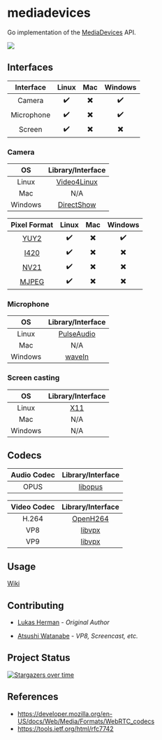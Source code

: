 # mediadevices

Go implementation of the [MediaDevices](https://developer.mozilla.org/en-US/docs/Web/API/MediaDevices) API.

![](img/demo.gif)

## Interfaces

| Interface  | Linux | Mac | Windows |
| :--------: | :---: | :-: | :-----: |
|   Camera   |  ✔️   | ✖️  |   ✔️    |
| Microphone |  ✔️   | ✖️  |   ✔️    |
|   Screen   |  ✔️   | ✖️  |   ✖️    |

### Camera

|   OS    |                           Library/Interface                             |
| :-----: | :---------------------------------------------------------------------: |
|  Linux  |        [Video4Linux](https://en.wikipedia.org/wiki/Video4Linux)         |
|   Mac   |                                  N/A                                    |
| Windows | [DirectShow](https://docs.microsoft.com/en-us/windows/win32/directshow) |

|                     Pixel Format                      | Linux | Mac | Windows |
| :---------------------------------------------------: | :---: | :-: | :-----: |
| [YUY2](https://www.fourcc.org/pixel-format/yuv-yuy2/) |  ✔️   | ✖️  |   ✔️    |
| [I420](https://www.fourcc.org/pixel-format/yuv-i420/) |  ✔️   | ✖️  |   ✖️    |
| [NV21](https://www.fourcc.org/pixel-format/yuv-nv21/) |  ✔️   | ✖️  |   ✖️    |
|         [MJPEG](https://www.fourcc.org/mjpg/)         |  ✔️   | ✖️  |   ✖️    |

### Microphone

|   OS    |                            Library/Interface                            |
| :-----: | :---------------------------------------------------------------------: |
|  Linux  |         [PulseAudio](https://en.wikipedia.org/wiki/PulseAudio)          |
|   Mac   |                                   N/A                                   |
| Windows |  [waveIn](https://docs.microsoft.com/en-us/windows/win32/api/mmeapi/)   |

### Screen casting

|   OS    |                            Library/Interface                            |
| :-----: | :---------------------------------------------------------------------: |
|  Linux  |          [X11](https://en.wikipedia.org/wiki/X_Window_System)           |
|   Mac   |                                   N/A                                   |
| Windows |                                   N/A                                   |

## Codecs

| Audio Codec |                    Library/Interface                     |
| :---------: | :------------------------------------------------------: |
|    OPUS     | [libopus](http://opus-codec.org/)                        |

| Video Codec |                    Library/Interface                     |
| :---------: | :------------------------------------------------------: |
|    H.264    | [OpenH264](https://www.openh264.org/)                    |
|     VP8     | [libvpx](https://www.webmproject.org/code/)              |
|     VP9     | [libvpx](https://www.webmproject.org/code/)              |

## Usage

[Wiki](https://github.com/pion/mediadevices/wiki)

## Contributing

- [Lukas Herman](https://github.com/lherman-cs) - _Original Author_
* [Atsushi Watanabe](https://github.com/at-wat) - _VP8, Screencast, etc._

## Project Status

[![Stargazers over time](https://starchart.cc/pion/mediadevices.svg)](https://starchart.cc/pion/mediadevices)

## References

- https://developer.mozilla.org/en-US/docs/Web/Media/Formats/WebRTC_codecs
- https://tools.ietf.org/html/rfc7742
